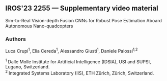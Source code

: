 ## IROS'23 2255 — Supplementary video material

Sim-to-Real Vision-depth Fusion CNNs for Robust Pose Estimation Aboard Autonomous Nano-quadcopters

### Authors
Luca Crupi<sup>1</sup>,
Elia Cereda<sup>1</sup>,
Alessandro Giusti<sup>1</sup>,
Daniele Palossi<sup>1,2</sup>

<sup>1 </sup>Dalle Molle Institute for Artificial Intelligence (IDSIA), USI and SUPSI, Lugano, Switzerland.<br>
<sup>2 </sup>Integrated Systems Laboratory (IIS), ETH Zürich, Zürich, Switzerland.<br>

<!--
<a href="https://youtu.be/cxgk2rugLWA">
  <b>In-field experiments video</b>
  <br>
  <img src="images/video_cover.png" alt="In-field experiments video" width="800">  
</a>
-->
